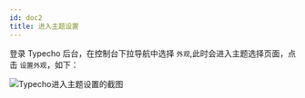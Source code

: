 ```yaml
---
id: doc2
title: 进入主题设置
---
```


登录 Typecho 后台，在控制台下拉导航中选择 `外观`,此时会进入主题选择页面，点击 `设置外观`，如下：

![Typecho进入主题设置的截图](https://www.misterma.com/img-admin/uploads/16043695248120.jpeg)